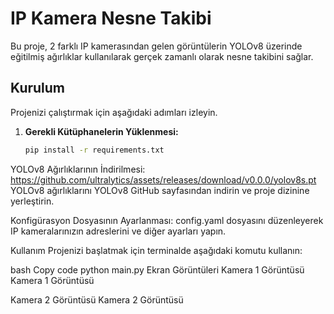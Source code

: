 # IP Kamera Nesne Takibi

Bu proje, 2 farklı IP kamerasından gelen görüntülerin YOLOv8 üzerinde eğitilmiş ağırlıklar kullanılarak gerçek zamanlı olarak nesne takibini sağlar.

## Kurulum

Projenizi çalıştırmak için aşağıdaki adımları izleyin.

1. **Gerekli Kütüphanelerin Yüklenmesi:**
   ```bash
   pip install -r requirements.txt
YOLOv8 Ağırlıklarının İndirilmesi: https://github.com/ultralytics/assets/releases/download/v0.0.0/yolov8s.pt
YOLOv8 ağırlıklarını YOLOv8 GitHub sayfasından indirin ve proje dizinine yerleştirin.

Konfigürasyon Dosyasının Ayarlanması:
config.yaml dosyasını düzenleyerek IP kameralarınızın adreslerini ve diğer ayarları yapın.

Kullanım
Projenizi başlatmak için terminalde aşağıdaki komutu kullanın:

bash
Copy code
python main.py
Ekran Görüntüleri
Kamera 1 Görüntüsü
Kamera 1 Görüntüsü

Kamera 2 Görüntüsü
Kamera 2 Görüntüsü
